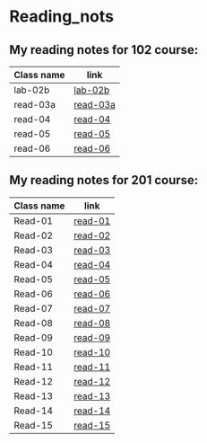 # Reading_nots

## My reading notes for 102 course:  


| Class name  | link        |
| ----------- | ----------- |
| lab-02b     | [lab-02b](https://ahmedayoubothman.github.io/Reading-notes/102/lab-02b)
| read-03a    | [read-03a](https://ahmedayoubothman.github.io/Reading-notes/102/Read-03a)
| read-04     | [read-04](https://ahmedayoubothman.github.io/Reading-notes/102/Read-04)           |
| read-05     | [read-05](https://ahmedayoubothman.github.io/Reading-notes/102/Read-05)             |
| read-06     | [read-06](https://ahmedayoubothman.github.io/Reading-notes/102/Read-06)           |



## My reading notes for 201 course:  


| Class name     | link                        |
| -----------    | -----------                 |
|  Read-01       | [read-01](201/read-01.md)   |
|  Read-02       | [read-02](201/read-02.md)   |
|  Read-03       | [read-03](201/read-03.md)   |
|  Read-04       | [read-04](201/read-04.md)   |
|  Read-05       | [read-05](201/read-05.md)   |
|  Read-06       | [read-06](201/read-06.md)   |
|  Read-07       | [read-07](201/read-07.md)   |
|  Read-08       | [read-08](201/read-08.md)   |
|  Read-09       | [read-09](201/read-09.md)   |
|  Read-10       | [read-10](201/read-10.md)   |
|  Read-11       | [read-11](201/read-11.md)   |
|  Read-12       | [read-12](201/read-12.md)   |
|  Read-13       | [read-13](201/read-13.md)   |
|  Read-14       | [read-14](201/read-14.md)   |
|  Read-15       | [read-15](201/read-15.md)   |



